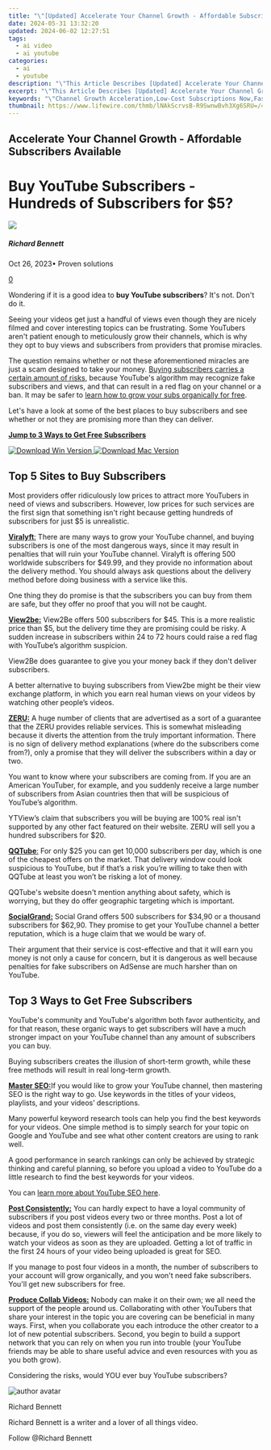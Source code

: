 ```yaml
---
title: "\"[Updated] Accelerate Your Channel Growth - Affordable Subscribers Available for 2024\""
date: 2024-05-31 13:32:20
updated: 2024-06-02 12:27:51
tags:
  - ai video
  - ai youtube
categories:
  - ai
  - youtube
description: "\"This Article Describes [Updated] Accelerate Your Channel Growth - Affordable Subscribers Available for 2024\""
excerpt: "\"This Article Describes [Updated] Accelerate Your Channel Growth - Affordable Subscribers Available for 2024\""
keywords: "\"Channel Growth Acceleration,Low-Cost Subscriptions Now,Fast Growth Channels,Cheap Subscriber Boost,Affordable Membership Up,Easy Subscriber Expansion,Budget-Friendly Channel Growth\""
thumbnail: https://www.lifewire.com/thmb/lNAkScrvsB-R9SwnwBvh3Xg6SRU=/400x300/filters:no_upscale():max_bytes(150000):strip_icc()/changing-default-document-formatting-google-docs-3540182-abec927a42574f869d293a125c23b780.png
---
```


## Accelerate Your Channel Growth - Affordable Subscribers Available

# Buy YouTube Subscribers - Hundreds of Subscribers for $5?

![](https://images.wondershare.com/filmora/article-images/richard-bennett.jpg)

##### Richard Bennett

 Oct 26, 2023• Proven solutions

[0](#commentsBoxSeoTemplate)

Wondering if it is a good idea to **buy YouTube subscribers**? It's not. Don't do it.

Seeing your videos get just a handful of views even though they are nicely filmed and cover interesting topics can be frustrating. Some YouTubers aren't patient enough to meticulously grow their channels, which is why they opt to buy views and subscribers from providers that promise miracles.

The question remains whether or not these aforementioned miracles are just a scam designed to take your money. [Buying subscribers carries a certain amount of risks](https://tools.techidaily.com/wondershare/filmora/download/), because YouTube's algorithm may recognize fake subscribers and views, and that can result in a red flag on your channel or a ban. It may be safer to [learn how to grow your subs organically for free](https://tools.techidaily.com/wondershare/filmora/download/).

Let's have a look at some of the best places to buy subscribers and see whether or not they are promising more than they can deliver.

**[Jump to 3 Ways to Get Free Subscribers](#freesubs)**

[![Download Win Version](https://images.wondershare.com/filmora/guide/download-btn-win.jpg) ](https://tools.techidaily.com/wondershare/filmora/download/) [![Download Mac Version](https://images.wondershare.com/filmora/guide/download-btn-mac.jpg) ](https://tools.techidaily.com/wondershare/filmora/download/)

## Top 5 Sites to Buy Subscribers

Most providers offer ridiculously low prices to attract more YouTubers in need of views and subscribers. However, low prices for such services are the first sign that something isn't right because getting hundreds of subscribers for just $5 is unrealistic.

[**Viralyft**:](https://viralyft.com/buy-youtube-subscribers) There are many ways to grow your YouTube channel, and buying subscribers is one of the most dangerous ways, since it may result in penalties that will ruin your YouTube channel. Viralyft is offering 500 worldwide subscribers for $49.99, and they provide no information about the delivery method. You should always ask questions about the delivery method before doing business with a service like this.

One thing they do promise is that the subscribers you can buy from them are safe, but they offer no proof that you will not be caught.

[**View2be:**](http://www.view2.be/buy-youtube-subscribers/) View2Be offers 500 subscribers for $45\. This is a more realistic price than $5, but the delivery time they are promising could be risky. A sudden increase in subscribers within 24 to 72 hours could raise a red flag with YouTube’s algorithm suspicion.

View2Be does guarantee to give you your money back if they don't deliver subscribers.

A better alternative to buying subscribers from View2be might be their view exchange platform, in which you earn real human views on your videos by watching other people’s videos.

[**ZERU:**](https://zeru.com/buy-youtube-views) A huge number of clients that are advertised as a sort of a guarantee that the ZERU provides reliable services. This is somewhat misleading because it diverts the attention from the truly important information. There is no sign of delivery method explanations (where do the subscribers come from?), only a promise that they will deliver the subscribers within a day or two.

You want to know where your subscribers are coming from. If you are an American YouTuber, for example, and you suddenly receive a large number of subscribers from Asian countries then that will be suspicious of YouTube’s algorithm.

YTView’s claim that subscribers you will be buying are 100% real isn't supported by any other fact featured on their website. ZERU will sell you a hundred subscribers for $20.

[**QQTube**:](https://www.qqtube.com/) For only $25 you can get 10,000 subscribers per day, which is one of the cheapest offers on the market. That delivery window could look suspicious to YouTube, but if that’s a risk you’re willing to take then with QQTube at least you won’t be risking a lot of money.

QQTube's website doesn't mention anything about safety, which is worrying, but they do offer geographic targeting which is important.

[**SocialGrand:**](http://socialgrand.com/buy-youtube-subscribers/) Social Grand offers 500 subscribers for $34,90 or a thousand subscribers for $62,90\. They promise to get your YouTube channel a better reputation, which is a huge claim that we would be wary of.

Their argument that their service is cost-effective and that it will earn you money is not only a cause for concern, but it is dangerous as well because penalties for fake subscribers on AdSense are much harsher than on YouTube.

## Top 3 Ways to Get Free Subscribers

YouTube's community and YouTube's algorithm both favor authenticity, and for that reason, these organic ways to get subscribers will have a much stronger impact on your YouTube channel than any amount of subscribers you can buy.

Buying subscribers creates the illusion of short-term growth, while these free methods will result in real long-term growth.

[**Master SEO:**](https://tools.techidaily.com/wondershare/filmora/download/)If you would like to grow your YouTube channel, then mastering SEO is the right way to go. Use keywords in the titles of your videos, playlists, and your videos’ descriptions.

Many powerful keyword research tools can help you find the best keywords for your videos. One simple method is to simply search for your topic on Google and YouTube and see what other content creators are using to rank well.

A good performance in search rankings can only be achieved by strategic thinking and careful planning, so before you upload a video to YouTube do a little research to find the best keywords for your videos.

You can [learn more about YouTube SEO here](https://tools.techidaily.com/wondershare/filmora/download/).

**[Post Consistently:](https://tools.techidaily.com/wondershare/filmora/download/)** You can hardly expect to have a loyal community of subscribers if you post videos every two or three months. Post a lot of videos and post them consistently (i.e. on the same day every week) because, if you do so, viewers will feel the anticipation and be more likely to watch your videos as soon as they are uploaded. Getting a lot of traffic in the first 24 hours of your video being uploaded is great for SEO.

If you manage to post four videos in a month, the number of subscribers to your account will grow organically, and you won't need fake subscribers. You'll get new subscribers for free.

**[Produce Collab Videos:](https://tools.techidaily.com/wondershare/filmora/download/)** Nobody can make it on their own; we all need the support of the people around us. Collaborating with other YouTubers that share your interest in the topic you are covering can be beneficial in many ways. First, when you collaborate you each introduce the other creator to a lot of new potential subscribers. Second, you begin to build a support network that you can rely on when you run into trouble (your YouTube friends may be able to share useful advice and even resources with you as you both grow).

Considering the risks, would YOU ever buy YouTube subscribers?

![author avatar](https://images.wondershare.com/filmora/article-images/richard-bennett.jpg)

Richard Bennett

Richard Bennett is a writer and a lover of all things video.

Follow @Richard Bennett
